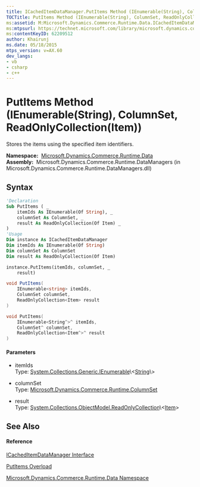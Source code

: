 ```yaml
---
title: ICachedItemDataManager.PutItems Method (IEnumerable(String), ColumnSet, ReadOnlyCollection(Item)) (Microsoft.Dynamics.Commerce.Runtime.Data)
TOCTitle: PutItems Method (IEnumerable(String), ColumnSet, ReadOnlyCollection(Item))
ms:assetid: M:Microsoft.Dynamics.Commerce.Runtime.Data.ICachedItemDataManager.PutItems(System.Collections.Generic.IEnumerable{System.String},Microsoft.Dynamics.Commerce.Runtime.ColumnSet,System.Collections.ObjectModel.ReadOnlyCollection{Microsoft.Dynamics.Commerce.Runtime.DataModel.Item})
ms:mtpsurl: https://technet.microsoft.com/library/microsoft.dynamics.commerce.runtime.data.icacheditemdatamanager.putitems(v=AX.60)
ms:contentKeyID: 62209512
author: Khairunj
ms.date: 05/18/2015
mtps_version: v=AX.60
dev_langs:
- vb
- csharp
- c++
---
```


# PutItems Method (IEnumerable(String), ColumnSet, ReadOnlyCollection(Item))

Stores the items using the specified item identifiers.

**Namespace:**  [Microsoft.Dynamics.Commerce.Runtime.Data](microsoft-dynamics-commerce-runtime-data-namespace.md)  
**Assembly:**  Microsoft.Dynamics.Commerce.Runtime.DataManagers (in Microsoft.Dynamics.Commerce.Runtime.DataManagers.dll)

## Syntax

``` vb
'Declaration
Sub PutItems ( _
    itemIds As IEnumerable(Of String), _
    columnSet As ColumnSet, _
    result As ReadOnlyCollection(Of Item) _
)
'Usage
Dim instance As ICachedItemDataManager
Dim itemIds As IEnumerable(Of String)
Dim columnSet As ColumnSet
Dim result As ReadOnlyCollection(Of Item)

instance.PutItems(itemIds, columnSet, _
    result)
```

``` csharp
void PutItems(
    IEnumerable<string> itemIds,
    ColumnSet columnSet,
    ReadOnlyCollection<Item> result
)
```

``` c++
void PutItems(
    IEnumerable<String^>^ itemIds, 
    ColumnSet^ columnSet, 
    ReadOnlyCollection<Item^>^ result
)
```

#### Parameters

  - itemIds  
    Type: [System.Collections.Generic.IEnumerable](https://technet.microsoft.com/library/9eekhta0\(v=ax.60\))\<[String](https://technet.microsoft.com/library/s1wwdcbf\(v=ax.60\))\>  

<!-- end list -->

  - columnSet  
    Type: [Microsoft.Dynamics.Commerce.Runtime.ColumnSet](columnset-class-microsoft-dynamics-commerce-runtime.md)  

<!-- end list -->

  - result  
    Type: [System.Collections.ObjectModel.ReadOnlyCollection](https://technet.microsoft.com/library/ms132474\(v=ax.60\))\<[Item](item-class-microsoft-dynamics-commerce-runtime-datamodel.md)\>  

## See Also

#### Reference

[ICachedItemDataManager Interface](icacheditemdatamanager-interface-microsoft-dynamics-commerce-runtime-data.md)

[PutItems Overload](icacheditemdatamanager-putitems-method-microsoft-dynamics-commerce-runtime-data.md)

[Microsoft.Dynamics.Commerce.Runtime.Data Namespace](microsoft-dynamics-commerce-runtime-data-namespace.md)

